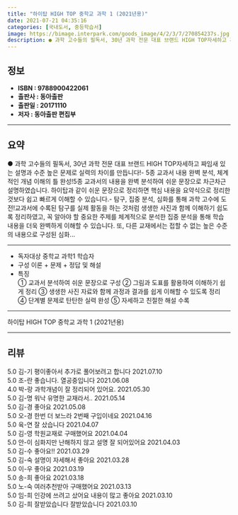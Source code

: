 ```yaml
---
title: "하이탑 HIGH TOP 중학교 과학 1 (2021년용)"
date: 2021-07-21 04:35:16
categories: [국내도서, 중등학습서]
image: https://bimage.interpark.com/goods_image/4/2/3/7/270854237s.jpg
description: ● 과학 고수들의 필독서, 30년 과학 전문 대표 브랜드 HIGH TOP자세하고 짜임새 있는 설명과 수준 높은 문제로 실력의 차이를 만듭니다!- 5종 교과서 내용 완벽 분석, 체계적인 개념 이해의 틀 완성!5종 교과서의 내용을 완벽 분석하여 쉬운 문장으로 차근차근 설명하였습니다. 하이
---
```


## **정보**

- **ISBN : 9788900422061**
- **출판사 : 동아출판**
- **출판일 : 20171110**
- **저자 : 동아출판 편집부**

------



## **요약**

●  과학 고수들의 필독서, 30년 과학 전문 대표 브랜드 HIGH TOP자세하고 짜임새 있는 설명과 수준 높은 문제로 실력의 차이를 만듭니다!- 5종 교과서 내용 완벽 분석, 체계적인 개념 이해의 틀 완성!5종 교과서의 내용을 완벽 분석하여 쉬운 문장으로 차근차근 설명하였습니다. 하이탑과 같이 쉬운 문장으로 정리하면 핵심 내용을 요약식으로 정리한 것보다 쉽고 빠르게 이해할 수 있습니다.- 탐구, 집중 분석, 심화를 통해 과학 고수에 도전!교과서에 수록된 탐구를 실제 활동을 하는 것처럼 생생한 사진과 함께 이해하기 쉽도록 정리하였고, 꼭 알아야 할 중요한 주제를 체계적으로 분석한 집중 분석을 통해 학습 내용을 더욱 완벽하게 이해할 수 있습니다. 또, 다른 교재에서는 접할 수 없는 높은 수준의 내용으로 구성된 심화...

------

- 독자대상  중학교 과학1 학습자
- 구성  이론 + 문제 + 정답 및 해설
- 특징  
① 교과서 분석하여 쉬운 문장으로 구성
② 그림과 도표를 활용하여 이해하기 쉽게 정리
③ 생생한 사진 자료와 함께 과정과 결과를 쉽게 이해할 수 있도록 정리
④ 단계별 문제로 탄탄한 실력 완성
⑤ 자세하고 친절한 해설 수록

------


하이탑 HIGH TOP 중학교 과학 1 (2021년용) 

------


## **리뷰** 

5.0 김-기 평이좋아서 추가로 풀어보려고 합니다 2021.07.10 <br/>5.0 조-란 좋습니다. 열공중입니다 2021.06.08 <br/>4.0 박-랑 과학개념이 잘 정리되어 있어요. 2021.05.30 <br/>5.0 김-명 워낙 유명한 교재라서.. 2021.05.14 <br/>5.0 김-경 좋아요 2021.05.08 <br/>5.0 오-경 한번 더 보느라 2번째 구입이네요 2021.04.16 <br/>5.0 육-연 잘 샀습니다  2021.04.07 <br/>5.0 김-영 학원교재로 구매했어요 2021.04.04 <br/>5.0 안-이 심화지만 난해하지 않고 설명 잘 되어있어요 2021.04.03 <br/>5.0 김-수 좋아요!! 2021.03.29 <br/>5.0 김-숙 설명이 자세해서 좋아요 2021.03.28 <br/>5.0 이-우 좋아요 2021.03.19 <br/>5.0 송-희 좋아요 2021.03.18 <br/>5.0 노-숙 여러추천받아 구매했어요
 2021.03.13 <br/>5.0 임-희 인강에 쓰려고 샀어요 내용이 많고 좋아요 2021.03.10 <br/>5.0 김-희 잘받았습니다 잘받았습니다 2021.03.10 <br/>